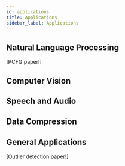 ```yaml
---
id: applications
title: Applications
sidebar_label: Applications
---
```


## Natural Language Processing
[PCFG paper!]

## Computer Vision

## Speech and Audio

## Data Compression

## General Applications

[Outlier detection paper!]
